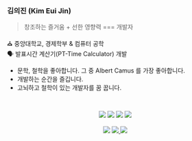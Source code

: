 ### 김의진 (Kim Eui Jin)

> 창조하는 즐거움 + 선한 영향력 === 개발자

⛪️  중앙대학교, 경제학부 & 컴퓨터 공학 </br>
🗣  발표시간 계산기(PT-Time Calculator) 개발

- 문학, 철학을 좋아합니다. 그 중 Albert Camus 를 가장 좋아합니다.
- 개발하는 순간을 즐깁니다.
- 고뇌하고 철학이 있는 개발자를 꿈 꿉니다.

</br>
<p align="center">
<img src="https://img.shields.io/badge/HTML5-E34F26?style=flat-square&logo=HTML5&logoColor=white"/>
<img src="https://img.shields.io/badge/CSS3-1572B6?style=flat-square&logo=CSS3&logoColor=white"/>
<img src="https://img.shields.io/badge/JavaScript-F7DF1E?style=flat-square&logo=JavaScript&logoColor=white"/>
<img src="https://img.shields.io/badge/react-61DAFB?style=flat-square&logo=react&logoColor=black">
</br></br>
<img src="https://img.shields.io/badge/-euijinkk97@gmail.com-EA4335?style=flat-square&logo=gmail&logoColor=white">
<a href="https://blog.naver.com/gytks4">
<img src="https://img.shields.io/badge/-NaverBlog-brightgreen?style=flat-square&logo=Naver&logoColor=white">
  </a>
 <a href="https://www.instagram.com/euijin.kk">
<img src="https://img.shields.io/badge/-Instagram-purple?style=flat-square&logo=Instagram">
  </a>



<!--
**euijinkk/euijinkk** is a ✨ _special_ ✨ repository because its `README.md` (this file) appears on your GitHub profile.

Here are some ideas to get you started:

- 🔭 I’m currently working on ...
- 🌱 I’m currently learning ...
- 👯 I’m looking to collaborate on ...
- 🤔 I’m looking for help with ...
- 💬 Ask me about ...
- 📫 How to reach me: ...
- 😄 Pronouns: ...
- ⚡ Fun fact: ...
-->

